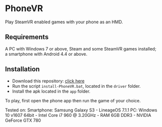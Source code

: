 # PhoneVR
Play SteamVR enabled games with your phone as an HMD.
## Requirements
A PC with Windows 7 or above, Steam and some SteamVR games installed; a smartphone with Android 4.4 or above.
## Installation
* Download this repository: [click here](http://github.com/zarik5/PhoneVR/archive/master.zip)
* Run the script `install-PhoneVR.bat`, located in the `driver` folder.
* Install the apk located in the `app` folder.

To play, first open the phone app then run the game of your choice.


Tested on:
Smartphone: Samsung Galaxy S3 - LineageOS 7.1.1
PC: Windows 10 v1607 64bit - Intel Core i7 960 @ 3.20GHz - RAM 6GB DDR3 - NVIDIA GeForce GTX 780